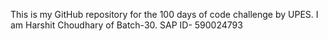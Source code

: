 This is my GitHub repository for the 100 days of code challenge by UPES. 
I am Harshit Choudhary of Batch-30. SAP ID- 590024793
